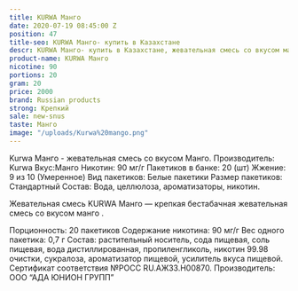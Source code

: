 ```yaml
---
title: KURWA Манго
date: 2020-07-19 08:45:00 Z
position: 47
title-seo: KURWA Манго- купить в Казахстане
descr: KURWA Манго- купить в Казахстане, жевательная смесь со вкусом манго
product-name: KURWA Манго
nicotine: 90
portions: 20
gram: 20
price: 2000
brand: Russian products
strong: Крепкий
sale: new-snus
taste: Манго
image: "/uploads/Kurwa%20mango.png"
---
```


Kurwa Манго - жевательная смесь со вкусом Манго. Производитель: Kurwa Вкус:Манго Никотин: 90 мг/г Пакетиков в банке: 20 (шт) Жжение: 9 из 10 (Умеренное) Вид пакетиков: Белые пакетики Размер пакетиков: Стандартный Состав: Вода, целлюлоза, ароматизаторы, никотин.


Жевательная смесь KURWA Манго —  крепкая бестабачная жевательная смесь со вкусом манго .

Порционность: 20 пакетиков
Содержание никотина: 90 мг/г
Вес одного пакетика: 0,7 г
Состав: растительный носитель, сода пищевая, соль пищевая, вода дистиллированная, пропиленгликоль, никотин 99.98 очистки, сукралоза, ароматизатор пищевой, усилитель вкуса пищевой.
Сертификат соответствия №РОСС RU.АЖ33.Н00870.
Производитель: ООО “АДА ЮНИОН ГРУПП”